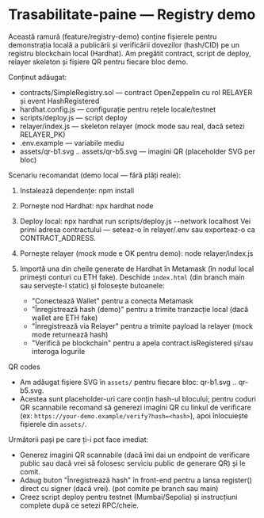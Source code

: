 # Trasabilitate-paine — Registry demo

Această ramură (feature/registry-demo) conține fișierele pentru demonstrația locală a publicării și verificării dovezilor (hash/CID) pe un registru blockchain local (Hardhat). Am pregătit contract, script de deploy, relayer skeleton și fișiere QR pentru fiecare bloc demo.

Conținut adăugat:
- contracts/SimpleRegistry.sol — contract OpenZeppelin cu rol RELAYER și event HashRegistered
- hardhat.config.js — configurație pentru rețele locale/testnet
- scripts/deploy.js — script deploy
- relayer/index.js — skeleton relayer (mock mode sau real, dacă setezi RELAYER_PK)
- .env.example — variabile mediu
- assets/qr-b1.svg .. assets/qr-b5.svg — imagini QR (placeholder SVG per bloc)

Scenariu recomandat (demo local — fără plăți reale):

1. Instalează dependențe:
   npm install

2. Pornește nod Hardhat:
   npx hardhat node

3. Deploy local:
   npx hardhat run scripts/deploy.js --network localhost
   Vei primi adresa contractului — seteaz-o în relayer/.env sau exporteaz-o ca CONTRACT_ADDRESS.

4. Pornește relayer (mock mode e OK pentru demo):
   node relayer/index.js

5. Importă una din cheile generate de Hardhat în Metamask (în nodul local primești conturi cu ETH fake). Deschide `index.html` (din branch main sau servește-l static) și folosește butoanele:
   - "Conectează Wallet" pentru a conecta Metamask
   - "Înregistrează hash (demo)" pentru a trimite tranzacție local (dacă wallet are ETH fake)
   - "Înregistrează via Relayer" pentru a trimite payload la relayer (mock mode returnează hash)
   - "Verifică pe blockchain" pentru a apela contract.isRegistered și/sau interoga logurile

QR codes
- Am adăugat fișiere SVG în `assets/` pentru fiecare bloc: qr-b1.svg .. qr-b5.svg.
- Acestea sunt placeholder-uri care conțin hash-ul blocului; pentru coduri QR scannabile recomand să generezi imagini QR cu linkul de verificare (ex: `https://your-demo.example/verify?hash=<hash>`), apoi înlocuiește fișierele din `assets/`.

Următorii pași pe care ți-i pot face imediat:
- Generez imagini QR scannabile (dacă îmi dai un endpoint de verificare public sau dacă vrei să folosesc serviciu public de generare QR) și le comit.
- Adaug buton "Înregistrează hash" în front-end pentru a lansa register() direct cu signer (dacă vrei). (pot comite pe branch sau main)
- Creez script deploy pentru testnet (Mumbai/Sepolia) și instrucțiuni complete după ce setezi RPC/cheie.